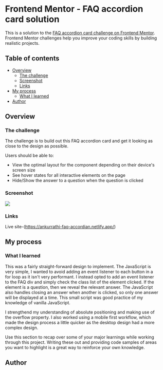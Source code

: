 # Frontend Mentor - FAQ accordion card solution

This is a solution to the [FAQ accordion card challenge on Frontend Mentor](https://www.frontendmentor.io/challenges/faq-accordion-card-XlyjD0Oam). Frontend Mentor challenges help you improve your coding skills by building realistic projects.

## Table of contents

- [Overview](#overview)
  - [The challenge](#the-challenge)
  - [Screenshot](#screenshot)
  - [Links](#links)
- [My process](#my-process)
  - [What I learned](#what-i-learned)
- [Author](#author)

## Overview

### The challenge

The challenge is to build out this FAQ accordion card and get it looking as close to the design as possible.

Users should be able to:

- View the optimal layout for the component depending on their device's screen size
- See hover states for all interactive elements on the page
- Hide/Show the answer to a question when the question is clicked

### Screenshot

![](./screenshot.jpg)

### Links

Live site-(https://ankurrathi-faq-accordian.netlify.app/)

## My process

### What I learned

This was a fairly straight-forward design to implement. The JavaScript is very simple, I wanted to avoid adding an event listener to each button in a for loop as it isn't very performant. I instead opted to add an event listener to the FAQ div and simply check the class list of the element clicked. If the element is a question, then we reveal the relevant answer. The JavaScript also handles closing an answer when another is clicked, so only one answer will be displayed at a time. This small script was good practice of my knowledge of vanilla JavaScript.

I strengthend my understanding of absolute positioning and making use of the overflow property. I also worked using a mobile first workflow, which made the design process a little quicker as the desktop design had a more complex design.

Use this section to recap over some of your major learnings while working through this project. Writing these out and providing code samples of areas you want to highlight is a great way to reinforce your own knowledge.

## Author


